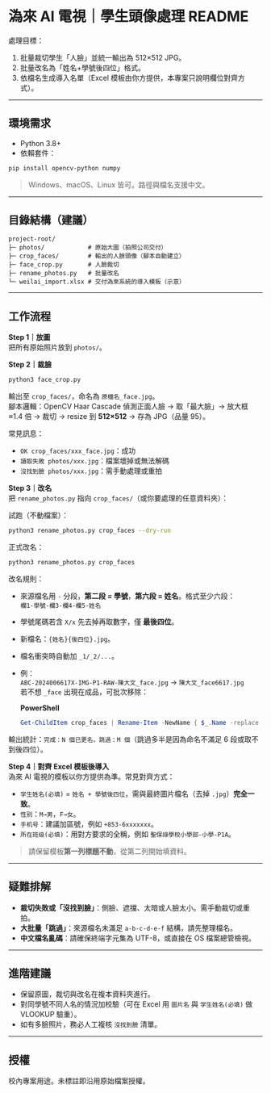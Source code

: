 # 溈來 AI 電視｜學生頭像處理 README

處理目標：
1) 批量裁切學生「人臉」並統一輸出為 512×512 JPG。  
2) 批量改名為「姓名+學號後四位」格式。  
3) 依檔名生成導入名單（Excel 模板由你方提供，本專案只說明欄位對齊方式）。

---

## 環境需求

- Python 3.8+
- 依賴套件：

```bash
pip install opencv-python numpy
```

> Windows、macOS、Linux 皆可。路徑與檔名支援中文。

---

## 目錄結構（建議）

```
project-root/
├─ photos/            # 原始大圖（拍照公司交付）
├─ crop_faces/        # 輸出的人臉頭像（腳本自動建立）
├─ face_crop.py       # 人臉裁切
├─ rename_photos.py   # 批量改名
└─ weilai_import.xlsx # 交付溈來系統的導入模板（示意）
```

---

## 工作流程

**Step 1｜放圖**  
把所有原始照片放到 `photos/`。

**Step 2｜裁臉**

```bash
python3 face_crop.py
```
輸出至 `crop_faces/`，命名為 `原檔名_face.jpg`。  
腳本邏輯：OpenCV Haar Cascade 偵測正面人臉 → 取「最大臉」→ 放大框 ≈1.4 倍 → 裁切 → resize 到 **512×512** → 存為 JPG（品量 95）。

常見訊息：
- `OK crop_faces/xxx_face.jpg`：成功
- `讀取失敗 photos/xxx.jpg`：檔案壞掉或無法解碼
- `沒找到臉 photos/xxx.jpg`：需手動處理或重拍

**Step 3｜改名**  
把 `rename_photos.py` 指向 `crop_faces/`（或你要處理的任意資料夾）：

試跑（不動檔案）：
```bash
python3 rename_photos.py crop_faces --dry-run
```
正式改名：
```bash
python3 rename_photos.py crop_faces
```

改名規則：
- 來源檔名用 `-` 分段，**第二段 = 學號**，**第六段 = 姓名**。格式至少六段：  
  `欄1-學號-欄3-欄4-欄5-姓名`
- 學號尾碼若含 `X/x` 先去掉再取數字，僅 **最後四位**。  
- 新檔名：`{姓名}{後四位}.jpg`。  
- 檔名衝突時自動加 `_1/_2/...`。  
- 例：  
  `ABC-2024006617X-IMG-P1-RAW-陳大文_face.jpg` → `陳大文_face6617.jpg`  
  若不想 `_face` 出現在成品，可批次移除：

  **PowerShell**
  ```powershell
  Get-ChildItem crop_faces | Rename-Item -NewName { $_.Name -replace "_face", "" }
  ```

輸出統計：`完成：N 個已更名，跳過：M 個`（跳過多半是因為命名不滿足 6 段或取不到後四位）。

**Step 4｜對齊 Excel 模板後導入**  
溈來 AI 電視的模板以你方提供為準。常見對齊方式：

- `学生姓名(必填)` = `姓名 + 學號後四位`，需與最終圖片檔名（去掉 `.jpg`）**完全一致**。
- `性别`：`M→男`，`F→女`。
- `手机号`：建議加區號，例如 `+853-6xxxxxxx`。
- `所在班级(必填)`：用對方要求的全稱，例如 `聖保祿學校小學部-小學-P1A`。

> 請保留模板**第一列標題不動**，從第二列開始填資料。

---

## 疑難排解

- **裁切失敗或「沒找到臉」**：側臉、遮擋、太暗或人臉太小。需手動裁切或重拍。  
- **大批量「跳過」**：來源檔名未滿足 `a-b-c-d-e-f` 結構，請先整理檔名。  
- **中文檔名亂碼**：請確保終端字元集為 UTF-8，或直接在 OS 檔案總管檢視。

---

## 進階建議

- 保留原圖，裁切與改名在複本資料夾進行。  
- 對同學號不同人名的情況加校驗（可在 Excel 用 `圖片名` 與 `学生姓名(必填)` 做 VLOOKUP 驗重）。  
- 如有多臉照片，務必人工複核 `沒找到臉` 清單。

---

## 授權

校內專案用途。未標註即沿用原始檔案授權。

